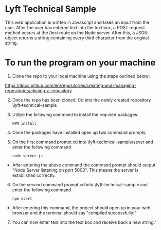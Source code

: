 # Lyft Technical Sample
This web application is written in Javascript and takes an input from the user. After the user has entered text into the text box, a POST request method occurs at the /test route on the Node server. After this, a JSON object returns a string containing every third character from the original string. 

# To run the program on your machine
1) Clone the repo to your local machine using the steps outlined below:

https://docs.github.com/en/repositories/creating-and-managing-repositories/cloning-a-repository

2) Once the repo has been cloned, Cd into the newly created repository
    \lyft-technical-sample

3) Utilize the following command to install the required packages:
    ```
    NPM install
    ```

4) Once the packages have installed open up two command prompts. 

5) On the first command prompt cd into \lyft-technical-sample\sever and enter the following command 
    ```
    node server.js
    ```
- After entering the above command the command prompt should output "Node Server listening on port 5000". This means the server is established correctly.

6) On the second command prompt cd into \lyft-technical-sample and enter the following command
    ```
    npm start
    ```
- After entering this command, the project should open up in your web browser and the terminal should say "compiled successfully!"

7) You can now enter text into the text box and receive back a new string."